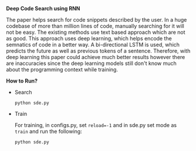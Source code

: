 **Deep Code Search using RNN**

The paper helps search for code snippets described by the user. In a huge codebase of more than million lines of code, manually searching for it will not be easy. The existing methods use text based approach which are not as good. This approach uses deep learning, which helps encode the semnatics of code in a better way. A bi-directional LSTM is used, which predicts the future as well as previous tokens of a sentence. Therefore, with deep learning this paper could achieve much better results however there are inaccuracies since the deep learning models still don't know much about the programming context while training.

**How to Run?**

* Search

  `python sde.py`
* Train

  For training, in configs.py, set `reload=-1` and in sde.py set mode as `train` and run the following:

  `python sde.py`
